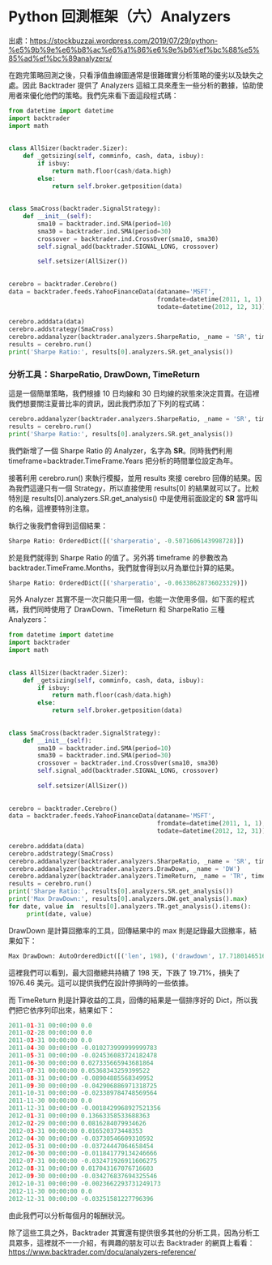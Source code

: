 # Python 回測框架（六）Analyzers

出處：https://stockbuzzai.wordpress.com/2019/07/29/python-%e5%9b%9e%e6%b8%ac%e6%a1%86%e6%9e%b6%ef%bc%88%e5%85%ad%ef%bc%89analyzers/



在跑完策略回測之後，只看淨值曲線圖通常是很難確實分析策略的優劣以及缺失之處。因此 Backtrader 提供了 Analyzers 這組工具來產生一些分析的數據，協助使用者來優化他們的策略。我們先來看下面這段程式碼：

```python
from datetime import datetime
import backtrader
import math
 
 
class AllSizer(backtrader.Sizer):
    def _getsizing(self, comminfo, cash, data, isbuy):
        if isbuy:
            return math.floor(cash/data.high)
        else:
            return self.broker.getposition(data)
 
 
class SmaCross(backtrader.SignalStrategy):
    def __init__(self):
        sma10 = backtrader.ind.SMA(period=10)
        sma30 = backtrader.ind.SMA(period=30)
        crossover = backtrader.ind.CrossOver(sma10, sma30)
        self.signal_add(backtrader.SIGNAL_LONG, crossover)
 
        self.setsizer(AllSizer())
 
 
cerebro = backtrader.Cerebro()
data = backtrader.feeds.YahooFinanceData(dataname='MSFT',
                                         fromdate=datetime(2011, 1, 1),
                                         todate=datetime(2012, 12, 31))
  
cerebro.adddata(data)
cerebro.addstrategy(SmaCross)
cerebro.addanalyzer(backtrader.analyzers.SharpeRatio, _name = 'SR', timeframe=backtrader.TimeFrame.Years)
results = cerebro.run()
print('Sharpe Ratio:', results[0].analyzers.SR.get_analysis()) 
```

### **分析工具：SharpeRatio, DrawDown, TimeReturn**

這是一個簡單策略，我們根據 10 日均線和 30 日均線的狀態來決定買賣。在這裡我們想要關注夏普比率的資訊，因此我們添加了下列的程式碼：

```python
cerebro.addanalyzer(backtrader.analyzers.SharpeRatio, _name = 'SR', timeframe=backtrader.TimeFrame.Years)
results = cerebro.run()
print('Sharpe Ratio:', results[0].analyzers.SR.get_analysis()) 
```

我們新增了一個 Sharpe Ratio 的 Analyzer，名字為 **SR**。同時我們利用 timeframe=backtrader.TimeFrame.Years 把分析的時間單位設定為年。

接著利用 cerebro.run() 來執行模擬，並用 results 來接 cerebro 回傳的結果。因為我們這邊只有一個 Strategy，所以直接使用 results[0] 的結果就可以了。比較特別是 results[0].analyzers.SR.get_analysis() 中是使用前面設定的 **SR** 當呼叫的名稱，這裡要特別注意。

執行之後我們會得到這個結果：

```python
Sharpe Ratio: OrderedDict([('sharperatio', -0.5071606143998728)])
```

於是我們就得到 Sharpe Ratio 的值了。另外將 timeframe 的參數改為 backtrader.TimeFrame.Months，我們就會得到以月為單位計算的結果。

```python
Sharpe Ratio: OrderedDict([('sharperatio', -0.06338628736023329)])
```

另外 Analyzer 其實不是一次只能只用一個，也能一次使用多個，如下面的程式碼，我們同時使用了 DrawDown、TimeReturn 和 SharpeRatio 三種 Analyzers：

```python
from datetime import datetime
import backtrader
import math
 
 
class AllSizer(backtrader.Sizer):
    def _getsizing(self, comminfo, cash, data, isbuy):
        if isbuy:
            return math.floor(cash/data.high)
        else:
            return self.broker.getposition(data)
 
 
class SmaCross(backtrader.SignalStrategy):
    def __init__(self):
        sma10 = backtrader.ind.SMA(period=10)
        sma30 = backtrader.ind.SMA(period=30)
        crossover = backtrader.ind.CrossOver(sma10, sma30)
        self.signal_add(backtrader.SIGNAL_LONG, crossover)
 
        self.setsizer(AllSizer())
 
 
cerebro = backtrader.Cerebro()
data = backtrader.feeds.YahooFinanceData(dataname='MSFT',
                                         fromdate=datetime(2011, 1, 1),
                                         todate=datetime(2012, 12, 31))
 
cerebro.adddata(data)
cerebro.addstrategy(SmaCross)
cerebro.addanalyzer(backtrader.analyzers.SharpeRatio, _name = 'SR', timeframe=backtrader.TimeFrame.Years)
cerebro.addanalyzer(backtrader.analyzers.DrawDown, _name = 'DW')
cerebro.addanalyzer(backtrader.analyzers.TimeReturn, _name = 'TR', timeframe=backtrader.TimeFrame.Months)
results = cerebro.run()
print('Sharpe Ratio:', results[0].analyzers.SR.get_analysis())
print('Max DrawDown:', results[0].analyzers.DW.get_analysis().max)
for date, value in  results[0].analyzers.TR.get_analysis().items():
     print(date, value)  
```

DrawDown 是計算回撤率的工具，回傳結果中的 max 則是記錄最大回撤率，結果如下：

```python
Max DrawDown: AutoOrderedDict([('len', 198), ('drawdown', 17.71801465164528), ('moneydown', 1976.4599999999991)]) 
```

這裡我們可以看到，最大回撤總共持續了 198 天，下跌了 19.71%，損失了 1976.46 美元。這可以提供我們在設計停損時的一些依據。

而 TimeReturn 則是計算收益的工具，回傳的結果是一個排序好的 Dict，所以我們把它依序列印出來，結果如下：

```python
2011-01-31 00:00:00 0.0
2011-02-28 00:00:00 0.0
2011-03-31 00:00:00 0.0
2011-04-30 00:00:00 -0.010273999999999783
2011-05-31 00:00:00 -0.024536083724182478
2011-06-30 00:00:00 0.027335665943681864
2011-07-31 00:00:00 0.05368343259399522
2011-08-31 00:00:00 -0.08904885568349952
2011-09-30 00:00:00 -0.042906886971318725
2011-10-31 00:00:00 -0.023389784748569564
2011-11-30 00:00:00 0.0
2011-12-31 00:00:00 -0.0018429968927521356
2012-01-31 00:00:00 0.13663358533688363
2012-02-29 00:00:00 0.0816284079934626
2012-03-31 00:00:00 0.016520373448353
2012-04-30 00:00:00 -0.03730546609310592
2012-05-31 00:00:00 -0.03724447064658454
2012-06-30 00:00:00 -0.011841779134246666
2012-07-31 00:00:00 -0.032471926911606275
2012-08-31 00:00:00 0.017043167076716603
2012-09-30 00:00:00 -0.034276837694325546
2012-10-31 00:00:00 -0.0023662293731249173
2012-11-30 00:00:00 0.0
2012-12-31 00:00:00 -0.03251581227796396 
```

由此我們可以分析每個月的報酬狀況。

除了這些工具之外，Backtrader 其實還有提供很多其他的分析工具，因為分析工具眾多，這裡就不一一介紹，有興趣的朋友可以去 Backtrader 的網頁上看看：
https://www.backtrader.com/docu/analyzers-reference/